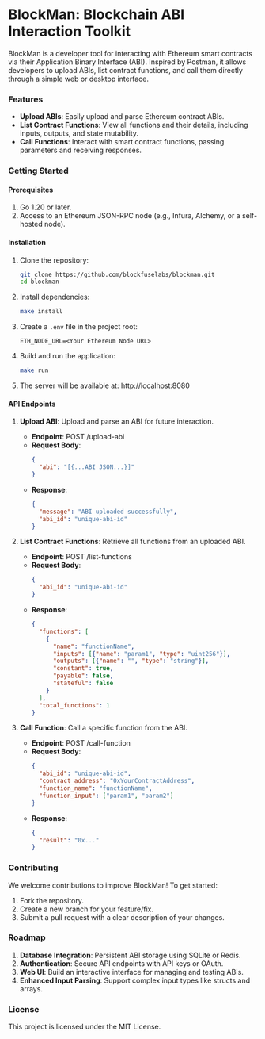 # BlockMan: Blockchain ABI Interaction Toolkit

BlockMan is a developer tool for interacting with Ethereum smart contracts via their Application Binary Interface (ABI). Inspired by Postman, it allows developers to upload ABIs, list contract functions, and call them directly through a simple web or desktop interface.

### Features
- **Upload ABIs**: Easily upload and parse Ethereum contract ABIs.
- **List Contract Functions**: View all functions and their details, including inputs, outputs, and state mutability.
- **Call Functions**: Interact with smart contract functions, passing parameters and receiving responses.

### Getting Started

#### Prerequisites
1. Go 1.20 or later.
2. Access to an Ethereum JSON-RPC node (e.g., Infura, Alchemy, or a self-hosted node).

#### Installation
1. Clone the repository:
   ```bash
   git clone https://github.com/blockfuselabs/blockman.git
   cd blockman
   ```

2. Install dependencies:
   ```bash
   make install
   ```

3. Create a `.env` file in the project root:
   ```env
   ETH_NODE_URL=<Your Ethereum Node URL>
   ```

4. Build and run the application:
   ```bash
   make run
   ```

5. The server will be available at: http://localhost:8080

#### API Endpoints

1. **Upload ABI**: Upload and parse an ABI for future interaction.
   - **Endpoint**: POST /upload-abi
   - **Request Body**:
     ```json
     {
       "abi": "[{...ABI JSON...}]"
     }
     ```
   - **Response**: 
     ```json
     {
       "message": "ABI uploaded successfully",
       "abi_id": "unique-abi-id"
     }
     ```

2. **List Contract Functions**: Retrieve all functions from an uploaded ABI.
   - **Endpoint**: POST /list-functions
   - **Request Body**: 
     ```json
     {
       "abi_id": "unique-abi-id"
     }
     ```
   - **Response**: 
     ```json
     {
       "functions": [
         {
           "name": "functionName",
           "inputs": [{"name": "param1", "type": "uint256"}],
           "outputs": [{"name": "", "type": "string"}],
           "constant": true,
           "payable": false,
           "stateful": false
         }
       ],
       "total_functions": 1
     }
     ```

3. **Call Function**: Call a specific function from the ABI.
   - **Endpoint**: POST /call-function
   - **Request Body**: 
     ```json
     {
       "abi_id": "unique-abi-id",
       "contract_address": "0xYourContractAddress",
       "function_name": "functionName",
       "function_input": ["param1", "param2"]
     }
     ```
   - **Response**: 
     ```json
     {
       "result": "0x..."
     }
     ```

### Contributing
We welcome contributions to improve BlockMan! To get started:

1. Fork the repository.
2. Create a new branch for your feature/fix.
3. Submit a pull request with a clear description of your changes.

### Roadmap
1. **Database Integration**: Persistent ABI storage using SQLite or Redis.
2. **Authentication**: Secure API endpoints with API keys or OAuth.
3. **Web UI**: Build an interactive interface for managing and testing ABIs.
4. **Enhanced Input Parsing**: Support complex input types like structs and arrays.

### License
This project is licensed under the MIT License.